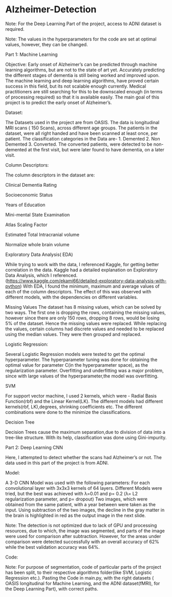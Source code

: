 # Alzheimer-Detection

Note: For the Deep Learning Part of the project, access to ADNI dataset is required.



Note: The values in the hyperparameters for the code are set at optimal values, however, they can be changed.


Part 1: Machine Learning 

Objective: Early onset of Alzheimer’s can be predicted through machine learning algorithms, but are not to the state of art yet.
Accurately predicting the different stages of dementia is still being worked and improved upon.
The machine learning and deep learning algorithms, have proved certain success in this field, but its not scalable enough currently.
Medical practitioners are still searching for this to be downscaled enough (in terms of processing required) so that it is available easily.
The main goal of this project is to predict the early onset of Alzheimer’s.


Dataset:

The Datasets used in the project are from OASIS.
The data is longitudinal MRI scans ( 150 Scans), across different age groups.
The patients in the dataset, were all right handed and have been scanned at least once, per patient.
The classification categories in the Data are- 1. Demented 2. Non Demented 3. Converted.
The converted patients, were detected to be non-demented at the first visit, but were later found to have dementia, on a later visit.


Column Descriptors:

The column descriptors in the dataset are:


Clinical Dementia Rating

Socioeconomic Status

Years of Education

Mini-mental State Examination

Atlas Scaling Factor

Estimated Total Intracranial volume

Normalize whole brain volume



Exploratory Data Analysis( EDA)


While trying to work with the data, I referenced Kaggle, for getting better correlation in the data.
Kaggle had a detailed explanation on Exploratory Data Analysis, which I referenced.(https://www.kaggle.com/ekami66/detailed-exploratory-data-analysis-with-python)
With EDA, I found the minimum, maximum and average values of each of the column descriptors.
The effect of this was observed with different models, with the dependencies on different variables.


Missing Values
The dataset has 8 missing values, which can be solved by two ways. 
The first one is dropping the rows, containing the missing values, however since there are only 150 rows, dropping 8 rows, would be losing 5% of the dataset.
Hence the missing values were replaced. While replacing the values, certain columns had discrete values and needed to be replaced using the median values.
They were then grouped and replaced.


Logistic Regression:

Several Logistic Regression models were tested to get the optimal hyperparameter.
The hyperparameter tuning was done for obtaining the optimal value for parameter C(in the hyperparameter space), as the regularization parameter.
Overfitting and underfitting was a major problem, since with large values of the hyperparameter,the model was overfitting.


SVM

For support vector machine, I used 2 kernels, which were - Radial Basis Function(rbf) and the Linear Kernel(LK).
The different models had different kernels(rbf, LK),degrees, shrinking coefficients etc.
The different combinations were done to the minimize the classifications.


Decision Tree

Decision Trees cause the maximum separation,due to division of data into a tree-like structure. 
With its help, classification was done using Gini-impurity.






Part 2: Deep Learning CNN

Here, I attempted to detect whether the scans had Alzheimer’s or not.
The data used in this part of the project is from ADNI.


Model:

A 3-D CNN Model was used with the following parameters:
For each convolutional layer with 3x3x3 kernels of 64 layers.
Different Models were tried, but the best was achieved with λ=0.01 and p= 0.2
(λ= L2 regularization parameter, and p= dropout)
Two images, which were obtained from the same patient, with a year between were taken as the input.
Using subtraction of the two images, the decline in the gray matter in the brain is highlighted in red as the output image in the next slide.

Note: The detection is not optimized due to lack of GPU and processing resources, due to which, the image was segmented, and parts of the image were used for comparison after subtraction. However, for the areas under comparison were detected successfully with an overall accuracy of 62% while the best validation accuracy was 64%.



Code:

Note: For purpose of segmentation, code of particular parts of the project has been split, to their respective algorithms folder(like SVM, Logistic Regression etc.). Pasting the Code in main.py, with the right datasets ( OASIS longitudinal for Machine Learning, and the ADNI dataset(fMRI), for the Deep Learning Part), with correct paths.

